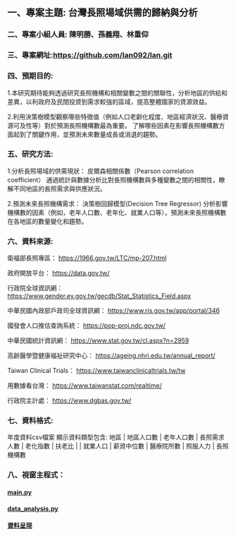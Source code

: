## 一、專案主題: 台灣長照場域供需的歸納與分析
### 二、專案小組人員: 陳明勝、孫義翔、林重仰
### 三、專案網址:https://github.com/Ian092/Ian.git

### 四、預期目的:
1.本研究期待能夠透過研究長照機構和相關變數之間的關聯性，分析地區的供給和差異，以利政府及民間投資到需求較強的區域，提高整體國家的資源效益。

2.利用決策樹模型觀察哪些特徵值（例如人口老齡化程度、地區經濟狀況、醫療資源可及性等）對於預測長照機構數最為重要。
  了解哪些因素在影響長照機構數方面起到了關鍵作用，並預測未來數量成長或消退的趨勢。

### 五、研究方法:
1.分析長照場域的供需現狀：
  皮爾森相關係數（Pearson correlation coefficient）
  通過統計與數據分析比對長照機構數與多種變數之間的相關性，瞭解不同地區的長照需求與供應狀況。

2.預測未來長照機構需求：
  決策樹回歸模型(Decision Tree Regressor)
  分析影響機構數的因素（例如，老年人口數、老年化、就業人口等），預測未來長照機構數在各地區的數量變化和趨勢。


### 六、資料來源:
衛福部長照專區： https://1966.gov.tw/LTC/mp-207.html

政府開放平台： https://data.gov.tw/

行政院全球資訊網：https://www.gender.ey.gov.tw/gecdb/Stat_Statistics_Field.aspx

中華民國內政部戶政司全球資訊網： https://www.ris.gov.tw/app/portal/346

國發會人口推估查詢系統： https://pop-proj.ndc.gov.tw/

中華民國統計資訊網： https://www.stat.gov.tw/cl.aspx?n=2959

高齡醫學暨健康福祉研究中心： https://ageing.nhri.edu.tw/annual_report/

Taiwan Clinical Trials： https://www.taiwanclinicaltrials.tw/tw

用數據看台灣： https://www.taiwanstat.com/realtime/

行政院主計處： https://www.dgbas.gov.tw/


### 七、資料格式:
年度資料csv檔案
顯示資料類型包含:
地區 | 地區人口數 | 老年人口數 | 長照需求人數 | 老化指數 | 扶老比 |  | 就業人口 | 薪資中位數 | 醫療院所數 | 照服人力 | 長照機構數


### 八、視窗主程式：
#### [main.py](https://github.com/Ian092/Ian/blob/main/LTC_project/main.py)
#### [data_analysis.py](https://github.com/Ian092/Ian/blob/main/LTC_project/main.py)

#### [資料呈現](https://github.com/Ian092/Ian/blob/main/LTC_project/image/LTC_Project_01.png)

